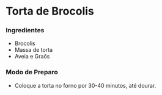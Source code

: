 # Torta de Brocolis



<h3>Ingredientes</h3>

- Brocolis
- Massa de torta
- Aveia e Graõs 



<h3>Modo de Preparo</h3>

- Coloque a torta no forno por 30-40 minutos, até dourar.








